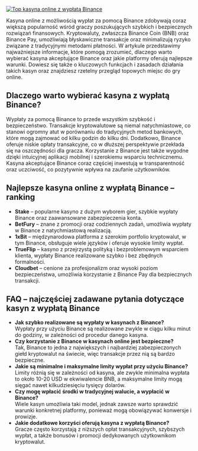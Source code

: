 [![Top kasyna online z wypłatą Binance](https://123-caf.pages.dev/gitsignup.png)](https://vrmoo.ru/Bt82HjjY)

<p>Kasyna online z możliwością wypłat za pomocą Binance zdobywają coraz większą popularność wśród graczy poszukujących szybkich i bezpiecznych rozwiązań finansowych. Kryptowaluty, zwłaszcza Binance Coin (BNB) oraz Binance Pay, umożliwiają błyskawiczne transakcje oraz minimalizują ryzyko związane z tradycyjnymi metodami płatności. W artykule przedstawimy najważniejsze informacje, które pomogą zrozumieć, dlaczego warto wybierać kasyna akceptujące Binance oraz jakie platformy oferują najlepsze warunki. Dowiesz się także o kluczowych funkcjach i zasadach działania takich kasyn oraz znajdziesz rzetelny przegląd topowych miejsc do gry online.</p>  <h2>Dlaczego warto wybierać kasyna z wypłatą Binance?</h2> <p>Wypłaty za pomocą Binance to przede wszystkim szybkość i bezpieczeństwo. Transakcje kryptowalutowe są niemal natychmiastowe, co stanowi ogromny atut w porównaniu do tradycyjnych metod bankowych, które mogą zajmować od kilku godzin do kilku dni. Dodatkowo, Binance oferuje niskie opłaty transakcyjne, co w dłuższej perspektywie przekłada się na oszczędności dla gracza. Korzystanie z Binance jest także wygodne dzięki intuicyjnej aplikacji mobilnej i szerokiemu wsparciu technicznemu. Kasyna akceptujące Binance coraz częściej inwestują w transparentność oraz uczciwość, co pozytywnie wpływa na zaufanie użytkowników.</p>  <h2>Najlepsze kasyna online z wypłatą Binance – ranking</h2> <ul> <li><strong>Stake</strong> – popularne kasyno z dużym wyborem gier, szybkie wypłaty Binance oraz zaawansowane zabezpieczenia konta.</li> <li><strong>BetFury</strong> – znane z promocji oraz codziennych zadań, umożliwia wypłaty w Binance z natychmiastową realizacją.</li> <li><strong>1xBit</strong> – międzynarodowa platforma z szerokim portfolio kryptowalut, w tym Binance, obsługuje wiele języków i oferuje wysokie limity wypłat.</li> <li><strong>TrueFlip</strong> – kasyno z przejrzystą polityką i bezproblemowym wsparciem klienta, wypłaty Binance realizowane szybko i bez zbędnych formalności.</li> <li><strong>Cloudbet</strong> – cenione za profesjonalizm oraz wysoki poziom bezpieczeństwa, umożliwia korzystanie z Binance Pay dla bezpiecznych transakcji.</li> </ul>  <h2>FAQ – najczęściej zadawane pytania dotyczące kasyn z wypłatą Binance</h2> <ul> <li><strong>Jak szybko realizowane są wypłaty w kasynach z Binance?</strong><br>Wypłaty przy użyciu Binance są realizowane zwykle w ciągu kilku minut do godziny, w zależności od procedur danego kasyna.</li> <li><strong>Czy korzystanie z Binance w kasynach online jest bezpieczne?</strong><br>Tak, Binance to jedna z największych i najbardziej zabezpieczonych giełd kryptowalut na świecie, więc transakcje przez nią są bardzo bezpieczne.</li> <li><strong>Jakie są minimalne i maksymalne limity wypłat przy użyciu Binance?</strong><br>Limity różnią się w zależności od kasyna, ale zwykle minimalna wypłata to około 10-20 USD w ekwiwalencie BNB, a maksymalne limity mogą sięgać nawet kilkudziesięciu tysięcy dolarów.</li> <li><strong>Czy mogę wpłacić środki w tradycyjnej walucie, a wypłacić w Binance?</strong><br>Wiele kasyn umożliwia taki model, jednak zawsze warto sprawdzić warunki konkretnej platformy, ponieważ mogą obowiązywać konwersje i prowizje.</li> <li><strong>Jakie dodatkowe korzyści oferują kasyna z wypłatą Binance?</strong><br>Gracze często korzystają z niższych opłat transakcyjnych, szybszych wypłat, a także bonusów i promocji dedykowanych użytkownikom kryptowalut.</li> </ul>